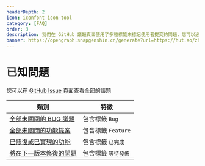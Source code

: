 ```yaml
---
headerDepth: 2
icon: iconfont icon-tool
category: [FAQ]
order: 3
description: 我們在 GitHub 議題頁面使用了多種標籤來標記使用者提交的問題，您可以通過這些標籤來確認問題的狀態。
banner: https://opengraph.snapgenshin.cn/generate?url=https://hut.ao/zh/advanced/known-issue.html&has_description=False
---
```


# 已知問題

您可以在 [GitHub Issue 頁面](https://github.com/DGP-Studio/Snap.Hutao/issues?q=is%3Aissue)查看全部的議題

| 類別                                                                                                                                  | 特徵                |
| ------------------------------------------------------------------------------------------------------------------------------------- | ------------------- |
| [全部未關閉的 BUG 議題](https://github.com/DGP-Studio/Snap.Hutao/issues?q=is%3Aissue%20state%3Aopen%20type%3ABug)                     | 包含標籤 `Bug`      |
| [全部未關閉的功能提案](https://github.com/DGP-Studio/Snap.Hutao/issues?q=is%3Aissue%20state%3Aopen%20type%3AFeature)                  | 包含標籤 `Feature`  |
| [已修復或已實現的功能](https://github.com/DGP-Studio/Snap.Hutao/issues?q=is%3Aissue%20label%3A%E5%B7%B2%E5%AE%8C%E6%88%90%20)         | 包含標籤 `已完成`   |
| [將在下一版本修復的問題](https://github.com/DGP-Studio/Snap.Hutao/issues?q=is%3Aissue%20label%3A%E7%AD%89%E5%BE%85%E5%8F%91%E5%B8%83) | 包含標籤 `等待發佈` |
